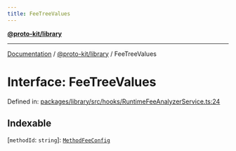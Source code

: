 ```yaml
---
title: FeeTreeValues
---
```


[**@proto-kit/library**](../README.md)

***

[Documentation](../../../README.md) / [@proto-kit/library](../README.md) / FeeTreeValues

# Interface: FeeTreeValues

Defined in: [packages/library/src/hooks/RuntimeFeeAnalyzerService.ts:24](https://github.com/proto-kit/framework/blob/4d6b3b6da51b3edee0fbf25ce72c1f59ec61e891/packages/library/src/hooks/RuntimeFeeAnalyzerService.ts#L24)

## Indexable

\[`methodId`: `string`\]: [`MethodFeeConfig`](MethodFeeConfig.md)
